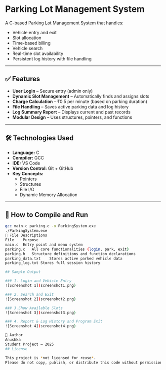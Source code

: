 # Parking Lot Management System

A C-based Parking Lot Management System that handles:

- Vehicle entry and exit  
- Slot allocation  
- Time-based billing  
- Vehicle search  
- Real-time slot availability  
- Persistent log history with file handling  

---

## ✅ Features

- **User Login** – Secure entry (admin only)  
- **Dynamic Slot Management** – Automatically finds and assigns slots  
- **Charge Calculation** – ₹0.5 per minute (based on parking duration)  
- **File Handling** – Saves active parking data and log history  
- **Log Summary Report** – Displays current and past records  
- **Modular Design** – Uses structures, pointers, and functions  

---

## 🛠 Technologies Used

- **Language:** C  
- **Compiler:** GCC  
- **IDE:** VS Code  
- **Version Control:** Git + GitHub  
- **Key Concepts:**  
  - Pointers  
  - Structures  
  - File I/O  
  - Dynamic Memory Allocation  

---

## 🧪 How to Compile and Run

```bash
gcc main.c parking.c -o ParkingSystem.exe
./ParkingSystem.exe
📁 File Descriptions
File	Purpose
main.c	Entry point and menu system
parking.c	All core functionalities (login, park, exit)
parking.h	Structure definitions and function declarations
parking_data.txt	Stores active parked vehicle data
parking_log.txt	Stores full session history

## Sample Output

### 1. Login and Vehicle Entry
![Screenshot 1](screenshot1.png)

### 2. Search and Exit
![Screenshot 2](screenshot2.png)

### 3.Show Available Slots
![Screenshot 3](screenshot3.png)

### 4. Report & Log History and Program Exit
![Screenshot 4](screenshot4.png)

👤 Author
Anushka
Student Project – 2025
## License

This project is *not licensed for reuse*.  
Please do not copy, publish, or distribute this code without permission.

